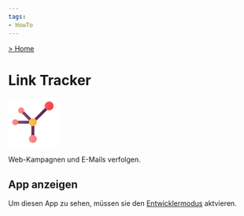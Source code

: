 ```yaml
---
tags:
- HowTo
---
```

[> Home](/)
# Link Tracker
![icons_odoo_website_partner](assets/icons_odoo_website_partner.png)

Web-Kampagnen und E-Mails verfolgen.

## App anzeigen

Um diesen App zu sehen, müssen sie den [Entwicklermodus](Einstellungen.md#Entwicklermodus%20aktivieren) aktvieren.